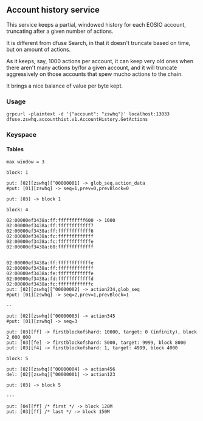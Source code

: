 ## Account history service

This service keeps a partial, windowed history for each EOSIO account,
truncating after a given number of actions.

It is different from dfuse Search, in that it doesn't truncate based
on time, but on amount of actions.

As it keeps, say, 1000 actions per account, it can keep very old ones
when there aren't many actions by/for a given account, and it will
truncate aggressively on those accounts that spew mucho actions to the
chain.

It brings a nice balance of value per byte kept.

### Usage

```
grpcurl -plaintext -d '{"account": "zswhq"}' localhost:13033 dfuse.zswhq.accounthist.v1.AccountHistory.GetActions
```

### Keyspace

#### Tables

```
max window = 3

block: 1

put: [02][zswhq][^00000001] -> glob_seq,action_data
#put: [01][zswhq] -> seq=1,prev=0,prevBlock=0

put: [03] -> block 1

block: 4

02:00000ef3438a:ff:ffffffffff600 -> 1000
02:00000ef3438a:ff:ffffffffffff7
02:00000ef3438a:ff:ffffffffffff6
02:00000ef3438a:fc:fffffffffffff
02:00000ef3438a:fc:ffffffffffffe
02:00000ef3438a:60:fffffffffffff


02:00000ef3438a:ff:ffffffffffffe
02:00000ef3438a:ff:fffffffffffff
02:00000ef3438a:fe:ffffffffffffe
02:00000ef3438a:fd:ffffffffffffd
02:00000ef3438a:fc:ffffffffffffc
put: [02][zswhq][^00000002] -> action234,glob_seq
#put: [01][zswhq] -> seq=2,prev=1,prevBlock=1

--

put: [02][zswhq][^00000003] -> action345
#put: [01][zswhq] -> seq=3

put: [03][ff] -> firstblockofshard: 10000, target: 0 (infinity), block 2_000_000
put: [03][fe] -> firstblockofshard: 5000, target: 9999, block 8000
put: [03][f4] -> firstblockofshard: 1, target: 4999, block 4000

block: 5

put: [02][zswhq][^00000004] -> action456
del: [02][zswhq][^00000001] -> action123

put: [03] -> block 5

---

put: [04][ff] /* first */ -> block 120M
put: [03][ff] /* last */ -> block 150M
```